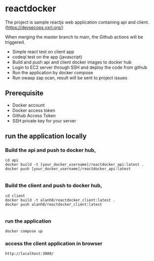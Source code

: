 # reactdocker
The project is sample reactjs web application containing api and client.
(https://devsecops.vxrl.org/)

When merging the master branch to main, the Github actions will be triggered.

- Simple react test on client app
- codeql test on the app (javascript)
- Build and push api and client docker images to docker hub
- Login to EC2 server through SSH and deploy the code from github
- Run the application by docker compose
- Run owasp zap scan, result will be sent to project issues

## Prerequisite
- Docker account
- Docker access token
- Github Access Token
- SSH private key for your server

## run the application locally
### Build the api and push to docker hub, 
```
cd api
docker build -t [your_docker_username]/reactdocker_api:latest .
docker push [your_docker_username]/reactdocker_api:latest 
          
```

### Build the client and push to docker hub, 
```
cd client
docker build -t alanh0/reactdocker_client:latest .
docker push alanh0/reactdocker_client:latest 
          
```

### run the application
```
docker compose up
```

### access the client application in browser
`http://localhost:3000/`
